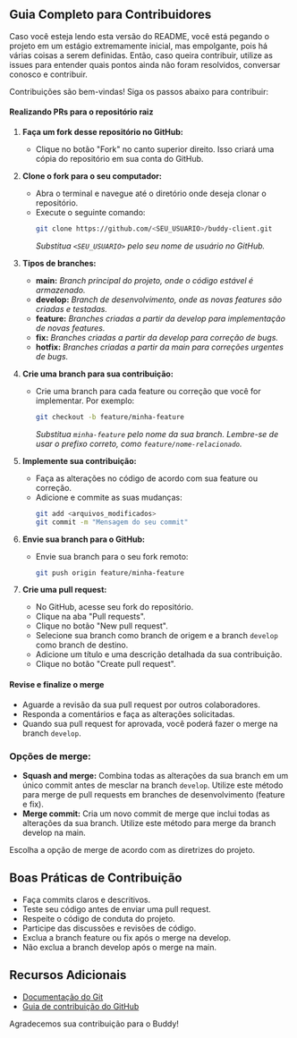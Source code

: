 ## Guia Completo para Contribuidores

Caso você esteja lendo esta versão do README, você está pegando o projeto em um estágio extremamente inicial, mas empolgante, pois há várias coisas a serem definidas. Então, caso queira contribuir, utilize as issues para entender quais pontos ainda não foram resolvidos, conversar conosco e contribuir.

Contribuições são bem-vindas! Siga os passos abaixo para contribuir:

#### Realizando PRs para o repositório raiz

1. **Faça um fork desse repositório no GitHub:**

   - Clique no botão "Fork" no canto superior direito. Isso criará uma cópia do repositório em sua conta do GitHub.

2. **Clone o fork para o seu computador:**

   - Abra o terminal e navegue até o diretório onde deseja clonar o repositório.
   - Execute o seguinte comando:
     ```bash
     git clone https://github.com/<SEU_USUARIO>/buddy-client.git
     ```
     _Substitua `<SEU_USUARIO>` pelo seu nome de usuário no GitHub._

3. **Tipos de branches:**

   - **main:** _Branch principal do projeto, onde o código estável é armazenado._
   - **develop:** _Branch de desenvolvimento, onde as novas features são criadas e testadas._
   - **feature:** _Branches criadas a partir da develop para implementação de novas features._
   - **fix:** _Branches criadas a partir da develop para correção de bugs._
   - **hotfix:** _Branches criadas a partir da main para correções urgentes de bugs._

4. **Crie uma branch para sua contribuição:**

   - Crie uma branch para cada feature ou correção que você for implementar. Por exemplo:
     ```bash
     git checkout -b feature/minha-feature
     ```
     _Substitua `minha-feature` pelo nome da sua branch. Lembre-se de usar o prefixo correto, como `feature/nome-relacionado`._

5. **Implemente sua contribuição:**

   - Faça as alterações no código de acordo com sua feature ou correção.
   - Adicione e commite as suas mudanças:
     ```bash
     git add <arquivos_modificados>
     git commit -m "Mensagem do seu commit"
     ```

6. **Envie sua branch para o GitHub:**

   - Envie sua branch para o seu fork remoto:
     ```bash
     git push origin feature/minha-feature
     ```

7. **Crie uma pull request:**
   - No GitHub, acesse seu fork do repositório.
   - Clique na aba "Pull requests".
   - Clique no botão "New pull request".
   - Selecione sua branch como branch de origem e a branch `develop` como branch de destino.
   - Adicione um título e uma descrição detalhada da sua contribuição.
   - Clique no botão "Create pull request".

#### Revise e finalize o merge

- Aguarde a revisão da sua pull request por outros colaboradores.
- Responda a comentários e faça as alterações solicitadas.
- Quando sua pull request for aprovada, você poderá fazer o merge na branch `develop`.

### Opções de merge:

- **Squash and merge:** Combina todas as alterações da sua branch em um único commit antes de mesclar na branch `develop`. Utilize este método para merge de pull requests em branches de desenvolvimento (feature e fix).
- **Merge commit:** Cria um novo commit de merge que inclui todas as alterações da sua branch. Utilize este método para merge da branch develop na main.

Escolha a opção de merge de acordo com as diretrizes do projeto.

## Boas Práticas de Contribuição

- Faça commits claros e descritivos.
- Teste seu código antes de enviar uma pull request.
- Respeite o código de conduta do projeto.
- Participe das discussões e revisões de código.
- Exclua a branch feature ou fix após o merge na develop.
- Não exclua a branch develop após o merge na main.

## Recursos Adicionais

- [Documentação do Git](https://git-scm.com/doc)
- [Guia de contribuição do GitHub](https://docs.github.com/en/pull-requests/collaborating-with-pull-requests/proposing-changes-to-your-work-with-pull-requests/creating-a-pull-request)

Agradecemos sua contribuição para o Buddy!
